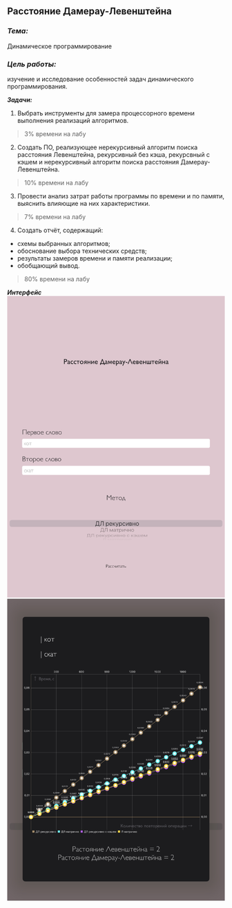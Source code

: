 ## Расстояние Дамерау-Левенштейна

### ***Тема:***
Динамическое программирование  
### ***Цель работы:***
изучение и исследование особенностей задач динамического программирования.

***Задачи:***
1. Выбрать инструменты для замера процессорного времени выполнения реализаций алгоритмов.
> 3% времени на лабу  
2. Создать ПО, реализующее нерекурсивный алгоритм поиска расстояния Левенштейна, рекурсивный без кэша, рекурсвный с кэшем и нерекурсивный алгоритм поиска расстояния Дамерау-Левенштейна.
> 10% времени на лабу
3. Провести анализ затрат работы программы по времени и по памяти, выяснить влияющие на них характеристики.
> 7% времени на лабу  
4. Создать отчёт, содержащий:
- схемы выбранных алгоритмов;
- обоснование выбора технических средств;
- результаты замеров времени и памяти реализации;
- обобщающий вывод.
> 80% времени на лабу  

***Интерфейс***
![Интерфейс](report/img/интерфейс.jpg)
![Результат](report/img/среднее.jpg)
